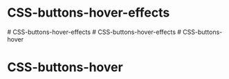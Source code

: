 # CSS-buttons-hover-effects
#   C S S - b u t t o n s - h o v e r - e f f e c t s  
 #   C S S - b u t t o n s - h o v e r - e f f e c t s  
 # CSS-buttons-hover
# CSS-buttons-hover
